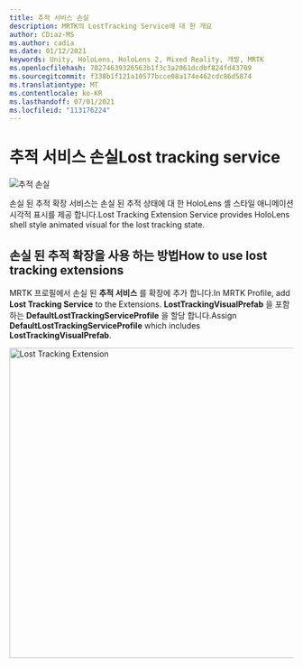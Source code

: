 ```yaml
---
title: 추적 서비스 손실
description: MRTK의 LostTracking Service에 대 한 개요
author: CDiaz-MS
ms.author: cadia
ms.date: 01/12/2021
keywords: Unity, HoloLens, HoloLens 2, Mixed Reality, 개발, MRTK
ms.openlocfilehash: 70274639326563b1f3c3a2061dcdbf824fd43709
ms.sourcegitcommit: f338b1f121a10577bcce08a174e462cdc86d5874
ms.translationtype: MT
ms.contentlocale: ko-KR
ms.lasthandoff: 07/01/2021
ms.locfileid: "113176224"
---
```

# <a name="lost-tracking-service"></a><span data-ttu-id="80114-104">추적 서비스 손실</span><span class="sxs-lookup"><span data-stu-id="80114-104">Lost tracking service</span></span>

![추적 손실](../images/lost-tracking/LostTrackingVisualization.jpg)

<span data-ttu-id="80114-106">손실 된 추적 확장 서비스는 손실 된 추적 상태에 대 한 HoloLens 셸 스타일 애니메이션 시각적 표시를 제공 합니다.</span><span class="sxs-lookup"><span data-stu-id="80114-106">Lost Tracking Extension Service provides HoloLens shell style animated visual for the lost tracking state.</span></span>

## <a name="how-to-use-lost-tracking-extensions"></a><span data-ttu-id="80114-107">손실 된 추적 확장을 사용 하는 방법</span><span class="sxs-lookup"><span data-stu-id="80114-107">How to use lost tracking extensions</span></span>

<span data-ttu-id="80114-108">MRTK 프로필에서 손실 된 **추적 서비스** 를 확장에 추가 합니다.</span><span class="sxs-lookup"><span data-stu-id="80114-108">In MRTK Profile, add **Lost Tracking Service** to the Extensions.</span></span> <span data-ttu-id="80114-109">**LostTrackingVisualPrefab** 을 포함 하는 **DefaultLostTrackingServiceProfile** 을 할당 합니다.</span><span class="sxs-lookup"><span data-stu-id="80114-109">Assign **DefaultLostTrackingServiceProfile** which includes **LostTrackingVisualPrefab**.</span></span>

<img src="../images/lost-tracking/LostTracking_Extensions.png" width="550" alt="Lost Tracking Extension">
